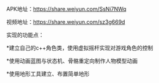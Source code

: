 APK地址：https://share.weiyun.com/SsNi7NWq

视频地址：https://share.weiyun.com/sz3g669d

实现的功能点：

*建立自己的c++角色类，使用虚拟摇杆实现对游戏角色的控制

*使用动画蓝图与状态机、骨骼重定向制作人物模型动画

*使用地形工具建立、布置简单地形

